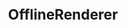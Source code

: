 ---
title: OfflineRenderer
description: Exotic wildlife, pet kittens — and everything in between. Uncover the beauty of the animal kingdom through your screen.
featured_image: janis-ringli-UC1pzyJFyvs-unsplash.jpg
weight: 1

# list pages require at least one image to be displayed.
---